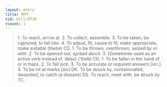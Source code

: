 ```yaml
---
layout: entry
title: ཐེབས་
vid: Hill:0778
vcount: 1
---
```

> 1\. To reach, arrive at\. 2\. To collect, assemble\. 3\. To be taken, be captured, to fall into\. 4\. To adjust, fit, cause to fit, make appropriate, make suitable (thebs) CD\. 1\. To be thrown, overthrown, seized by or with\. 2\. To be opened out, spread about\. 3\. (Sometimes used as an active verb instead of 'debs) ('theb) CD\. 1\. To be fallen in the hand of or in traps\. 2\. To fall sick\. 3\. To be accurate or required answers [sic\.]\. 4\. To be hit at marks [sic] DK\. To be struck by, contaminated, despoiled, to catch (a disease) DS\. To reach, meet with, be struck by TC\.


